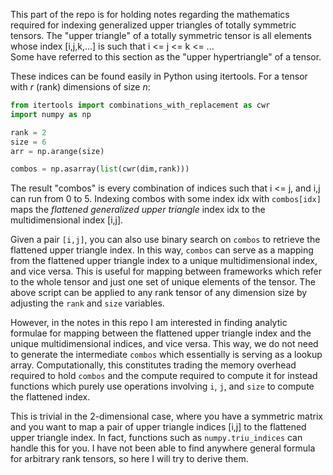 
This part of the repo is for holding notes regarding the mathematics required for indexing generalized upper triangles of totally symmetric tensors.
The "upper triangle" of a totally symmetric tensor is all elements whose index [i,j,k,...] is such that i <= j <= k <= ...  
Some have referred to this section as the "upper hypertriangle" of a tensor.

These indices can be found easily in Python using itertools.
For a tensor with _r_ (rank) dimensions of size _n_: 

```python
from itertools import combinations_with_replacement as cwr
import numpy as np

rank = 2
size = 6
arr = np.arange(size)

combos = np.asarray(list(cwr(dim,rank)))
```

The result "combos" is every combination of indices such that i <= j, and i,j can run from 0 to 5. 
Indexing combos with some index idx with `combos[idx]` maps the _flattened generalized upper triangle_ index idx to the multidimensional index [i,j].

Given a pair `[i,j]`, you can also use binary search on `combos` to retrieve the flattened upper triangle index.
In this way, `combos` can serve as a mapping from the flattened upper triangle index to a unique multidimensional index, and vice versa. 
This is useful for mapping between frameworks which refer to the whole tensor and just one set of unique elements of the tensor.
The above script can be applied to any rank tensor of any dimension size by adjusting the `rank` and `size` variables.  

However, in the notes in this repo I am interested in finding analytic formulae for mapping between the flattened upper triangle index 
and the unique multidimensional indices, and vice versa. This way, we do not need to generate the intermediate `combos` which essentially 
is serving as a lookup array. Computationally, this constitutes trading the memory overhead required to hold `combos` and the compute required to compute it
for instead functions which purely use operations involving `i`, `j`, and `size` to compute the flattened index. 

This is trivial in the 2-dimensional case, where you have a symmetric matrix and you want to map a pair of upper triangle indices [i,j] to the flattened 
upper triangle index. In fact, functions such as `numpy.triu_indices` can handle this for you.  I have not been able to find anywhere general formula
for arbitrary rank tensors, so here I will try to derive them. 






